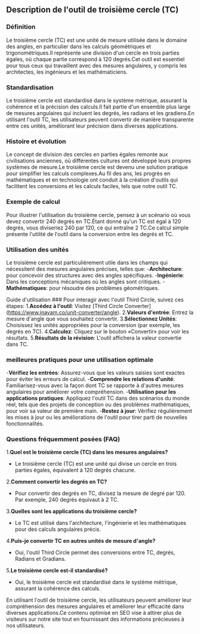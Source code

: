 ## Description de l'outil de troisième cercle (TC)

### Définition
Le troisième cercle (TC) est une unité de mesure utilisée dans le domaine des angles, en particulier dans les calculs géométriques et trigonométriques.Il représente une division d'un cercle en trois parties égales, où chaque partie correspond à 120 degrés.Cet outil est essentiel pour tous ceux qui travaillent avec des mesures angulaires, y compris les architectes, les ingénieurs et les mathématiciens.

### Standardisation
Le troisième cercle est standardisé dans le système métrique, assurant la cohérence et la précision des calculs.Il fait partie d'un ensemble plus large de mesures angulaires qui incluent les degrés, les radians et les gradiens.En utilisant l'outil TC, les utilisateurs peuvent convertir de manière transparente entre ces unités, améliorant leur précision dans diverses applications.

### Histoire et évolution
Le concept de division des cercles en parties égales remonte aux civilisations anciennes, où différentes cultures ont développé leurs propres systèmes de mesure.Le troisième cercle est devenu une solution pratique pour simplifier les calculs complexes.Au fil des ans, les progrès en mathématiques et en technologie ont conduit à la création d'outils qui facilitent les conversions et les calculs faciles, tels que notre outil TC.

### Exemple de calcul
Pour illustrer l'utilisation du troisième cercle, pensez à un scénario où vous devez convertir 240 degrés en TC.Étant donné qu'un TC est égal à 120 degrés, vous diviseriez 240 par 120, ce qui entraîne 2 TC.Ce calcul simple présente l'utilité de l'outil dans la conversion entre les degrés et TC.

### Utilisation des unités
Le troisième cercle est particulièrement utile dans les champs qui nécessitent des mesures angulaires précises, telles que:
-**Architecture**: pour concevoir des structures avec des angles spécifiques.
-**Ingénierie**: Dans les conceptions mécaniques où les angles sont critiques.
-**Mathématiques**: pour résoudre des problèmes géométriques.

Guide d'utilisation ###
Pour interagir avec l'outil Third Circle, suivez ces étapes:
1.**Accédez à l'outil**: Visitez [Third Circle Converter] (https://www.inayam.co/unit-converter/angle).
2.**Valeurs d'entrée**: Entrez la mesure d'angle que vous souhaitez convertir.
3.**Sélectionnez Unités**: Choisissez les unités appropriées pour la conversion (par exemple, les degrés en TC).
4.**Calculez**: Cliquez sur le bouton «Convertir» pour voir les résultats.
5.**Résultats de la révision**: L'outil affichera la valeur convertie dans TC.

### meilleures pratiques pour une utilisation optimale
-**Vérifiez les entrées**: Assurez-vous que les valeurs saisies sont exactes pour éviter les erreurs de calcul.
-**Comprendre les relations d'unité**: Familiarisez-vous avec la façon dont TC se rapporte à d'autres mesures angulaires pour améliorer votre compréhension.
-**Utilisation pour les applications pratiques**: Appliquez l'outil TC dans des scénarios du monde réel, tels que des projets de conception ou des problèmes mathématiques, pour voir sa valeur de première main.
-**Restez à jour**: Vérifiez régulièrement les mises à jour ou les améliorations de l'outil pour tirer parti de nouvelles fonctionnalités.

### Questions fréquemment posées (FAQ)

1.**Quel est le troisième cercle (TC) dans les mesures angulaires?**
- Le troisième cercle (TC) est une unité qui divise un cercle en trois parties égales, équivalent à 120 degrés chacune.

2.**Comment convertir les degrés en TC?**
- Pour convertir des degrés en TC, divisez la mesure de degré par 120. Par exemple, 240 degrés équivaut à 2 TC.

3.**Quelles sont les applications du troisième cercle?**
- Le TC est utilisé dans l'architecture, l'ingénierie et les mathématiques pour des calculs angulaires précis.

4.**Puis-je convertir TC en autres unités de mesure d'angle?**
- Oui, l'outil Third Circle permet des conversions entre TC, degrés, Radians et Gradians.

5.**Le troisième cercle est-il standardisé?**
- Oui, le troisième cercle est standardisé dans le système métrique, assurant la cohérence des calculs.

En utilisant l'outil de troisième cercle, les utilisateurs peuvent améliorer leur compréhension des mesures angulaires et améliorer leur efficacité dans diverses applications.Ce contenu optimisé en SEO vise à attirer plus de visiteurs sur notre site tout en fournissant des informations précieuses à nos utilisateurs.